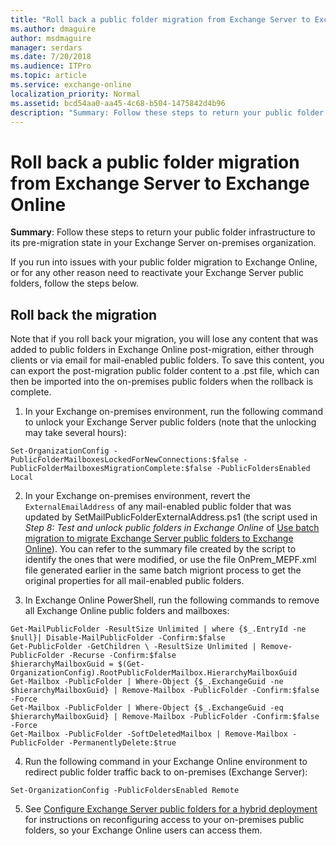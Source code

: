 ```yaml
---
title: "Roll back a public folder migration from Exchange Server to Exchange Online"
ms.author: dmaguire
author: msdmaguire
manager: serdars
ms.date: 7/20/2018
ms.audience: ITPro
ms.topic: article
ms.service: exchange-online
localization_priority: Normal
ms.assetid: bcd54aa0-aa45-4c68-b504-1475842d4b96
description: "Summary: Follow these steps to return your public folder infrastructure to its pre-migration state in your Exchange Server on-premises organization."
---
```


# Roll back a public folder migration from Exchange Server to Exchange Online

**Summary**: Follow these steps to return your public folder infrastructure to its pre-migration state in your Exchange Server on-premises organization.
  
If you run into issues with your public folder migration to Exchange Online, or for any other reason need to reactivate your Exchange Server public folders, follow the steps below.
  
## Roll back the migration
<a name="Rollbackmigration"> </a>

Note that if you roll back your migration, you will lose any content that was added to public folders in Exchange Online post-migration, either through clients or via email for mail-enabled public folders. To save this content, you can export the post-migration public folder content to a .pst file, which can then be imported into the on-premises public folders when the rollback is complete.
  
1. In your Exchange on-premises environment, run the following command to unlock your Exchange Server public folders (note that the unlocking may take several hours):
    
  ```
  Set-OrganizationConfig -PublicFolderMailboxesLockedForNewConnections:$false -PublicFolderMailboxesMigrationComplete:$false -PublicFoldersEnabled Local 
  ```

2. In your Exchange on-premises environment, revert the  `ExternalEmailAddress` of any mail-enabled public folder that was updated by SetMailPublicFolderExternalAddress.ps1 (the script used in  *Step 8: Test and unlock public folders in Exchange Online*  of [Use batch migration to migrate Exchange Server public folders to Exchange Online](batch-migration-of-exchange-2013-public-folders.md)). You can refer to the summary file created by the script to identify the ones that were modified, or use the file OnPrem_MEPF.xml file generated earlier in the same batch migriont process to get the original properties for all mail-enabled public folders.
    
3. In Exchange Online PowerShell, run the following commands to remove all Exchange Online public folders and mailboxes:
    
  ```
  Get-MailPublicFolder -ResultSize Unlimited | where {$_.EntryId -ne $null}| Disable-MailPublicFolder -Confirm:$false 
  Get-PublicFolder -GetChildren \ -ResultSize Unlimited | Remove-PublicFolder -Recurse -Confirm:$false
  $hierarchyMailboxGuid = $(Get-OrganizationConfig).RootPublicFolderMailbox.HierarchyMailboxGuid
  Get-Mailbox -PublicFolder | Where-Object {$_.ExchangeGuid -ne $hierarchyMailboxGuid} | Remove-Mailbox -PublicFolder -Confirm:$false -Force
  Get-Mailbox -PublicFolder | Where-Object {$_.ExchangeGuid -eq $hierarchyMailboxGuid} | Remove-Mailbox -PublicFolder -Confirm:$false -Force
  Get-Mailbox -PublicFolder -SoftDeletedMailbox | Remove-Mailbox -PublicFolder -PermanentlyDelete:$true
  ```

4. Run the following command in your Exchange Online environment to redirect public folder traffic back to on-premises (Exchange Server):
    
  ```
  Set-OrganizationConfig -PublicFoldersEnabled Remote
  ```

5. See [Configure Exchange Server public folders for a hybrid deployment](set-up-modern-hybrid-public-folders.md) for instructions on reconfiguring access to your on-premises public folders, so your Exchange Online users can access them. 
    

